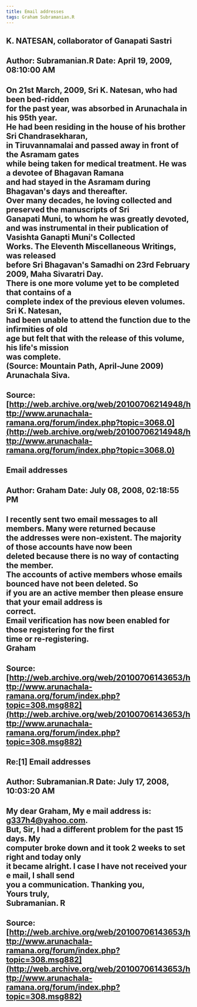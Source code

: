 ```yaml
--- 
title: Email addresses   
tags: Graham Subramanian.R  
---  
```

## K. NATESAN, collaborator of Ganapati Sastri  
Author: Subramanian.R       Date: April 19, 2009, 08:10:00 AM  
---  
On 21st March, 2009, Sri K. Natesan, who had been bed-ridden   
for the past year, was absorbed in Arunachala in his 95th year.   
He had been residing in the house of his brother Sri Chandrasekharan,   
in Tiruvannamalai and passed away in front of the Asramam gates   
while being taken for medical treatment. He was a devotee of Bhagavan Ramana  
and had stayed in the Asramam during Bhagavan's days and thereafter.   
Over many decades, he loving collected and preserved the manuscripts of Sri  
Ganapati Muni, to whom he was greatly devoted,   
and was instrumental in their publication of Vasishta Ganapti Muni's Collected  
Works. The Eleventh Miscellaneous Writings, was released   
before Sri Bhagavan's Samadhi on 23rd February 2009, Maha Sivaratri Day.   
There is one more volume yet to be completed that contains of a   
complete index of the previous eleven volumes. Sri K. Natesan,   
had been unable to attend the function due to the infirmities of old   
age but felt that with the release of this volume, his life's mission   
was complete.   
(Source: Mountain Path, April-June 2009)   
Arunachala Siva.
 ---  
Source:[http://web.archive.org/web/20100706214948/http://www.arunachala-ramana.org/forum/index.php?topic=3068.0](http://web.archive.org/web/20100706214948/http://www.arunachala-ramana.org/forum/index.php?topic=3068.0)   
---  

## Email addresses  
Author: Graham              Date: July 08, 2008, 02:18:55 PM  
---  
I recently sent two email messages to all members. Many were returned because  
the addresses were non-existent. The majority of those accounts have now been  
deleted because there is no way of contacting the member.   
The accounts of active members whose emails bounced have not been deleted. So  
if you are an active member then please ensure that your email address is  
correct.   
Email verification has now been enabled for those registering for the first  
time or re-registering.   
Graham
 ---  
Source:[http://web.archive.org/web/20100706143653/http://www.arunachala-ramana.org/forum/index.php?topic=308.msg882](http://web.archive.org/web/20100706143653/http://www.arunachala-ramana.org/forum/index.php?topic=308.msg882)   
---  

## Re:[1] Email addresses  
Author: Subramanian.R       Date: July 17, 2008, 10:03:20 AM  
---  
My dear Graham, My e mail address is: g337h4@yahoo.com.   
But, Sir, I had a different problem for the past 15 days. My   
computer broke down and it took 2 weeks to set right and today only   
it became alright. I case I have not received your e mail, I shall send   
you a communication. Thanking you,   
Yours truly,   
Subramanian. R
 ---  
Source:[http://web.archive.org/web/20100706143653/http://www.arunachala-ramana.org/forum/index.php?topic=308.msg882](http://web.archive.org/web/20100706143653/http://www.arunachala-ramana.org/forum/index.php?topic=308.msg882)   
---  

